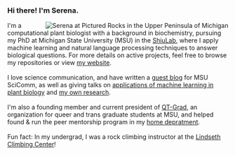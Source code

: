 ### Hi there! I'm Serena.

<img align="right" src=
"https://user-images.githubusercontent.com/41377532/132718603-57309568-57eb-483c-84ce-54df33439e51.jpg" alt="Serena at Pictured Rocks in the Upper Peninsula of Michigan" >

I'm a computational plant biologist with a background in biochemistry, pursuing my PhD at Michigan State University (MSU) in the [ShiuLab](https://shiulab.github.io/), where I apply machine learning and natural language processing techniques to answer biological questions. For more details on active projects, feel free to browse my repositories or view [my website](https://serenalotreck.github.io/projects/).
<br>
<br>
I love science communication, and have written a [guest blog](https://www.msuscicomm.org/post/knowledge-graphs) for MSU SciComm, as well as giving talks on [applications of machine learning in plant biology](https://mediaspace.msu.edu/media/Intro+to+ML+-+GLBRC+Annual+Science+Meeting/1_w6nw7tt8) and [my own research](https://www.youtube.com/watch?v=S0UHH462mvk&t=2985s). 
<br>
<br>
I'm also a founding member and current president of [QT-Grad](https://cogs.msu.edu/2021/03/attention-graduate-students-new-gso-qt-grad/), an organization for queer and trans graduate students at MSU, and helped found & run the peer mentorship program in my [home depratment](https://www.google.com/url?sa=t&rct=j&q=&esrc=s&source=web&cd=&cad=rja&uact=8&ved=2ahUKEwiQ7q71m_LyAhUhneAKHeQhB0cQFnoECA0QAw&url=https%3A%2F%2Fplantbiology.natsci.msu.edu%2F&usg=AOvVaw2FcsY1UX2rMQ5O212-wHJ6). 
<br>
<br>
Fun fact: In my undergrad, I was a rock climbing instructor at the [Lindseth Climbing Center](https://scl.cornell.edu/coe/lindseth-climbing-center)!
